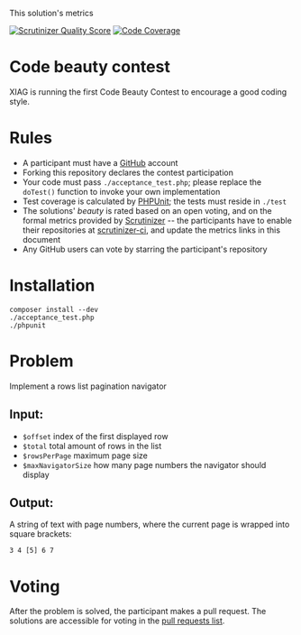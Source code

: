 This solution's metrics

[![Scrutinizer Quality Score](https://scrutinizer-ci.com/g/Magomogo/code-competition/badges/quality-score.png?s=425109351a8488b0b72903e0132a4cd07fb39c5f)](https://scrutinizer-ci.com/g/Magomogo/code-competition/) [![Code Coverage](https://scrutinizer-ci.com/g/Magomogo/code-competition/badges/coverage.png?s=2202d932963da16b3956425579078cc8356e148d)](https://scrutinizer-ci.com/g/Magomogo/code-competition/)

Code beauty contest
===================

XIAG is running the first Code Beauty Contest to encourage a good coding style.


Rules
=====

- A participant must have a [GitHub](https://github.com) account
- Forking this repository declares the contest participation
- Your code must pass `./acceptance_test.php`; please replace the `doTest()` function to invoke your
  own implementation
- Test coverage is calculated by [PHPUnit](http://www.phpunit.de); the tests must reside in `./test`
- The solutions' _beauty_ is rated based on an open voting, and on the formal metrics provided by
  [Scrutinizer](https://scrutinizer-ci.com/g/Magomogo/code-competition/) -- the participants have to
  enable their repositories at [scrutinizer-ci](https://scrutinizer-ci.com/), and update the metrics
  links in this document
- Any GitHub users can vote by starring the participant's repository

Installation
============

    composer install --dev
    ./acceptance_test.php
    ./phpunit

Problem
=======

Implement a rows list pagination navigator

## Input:

- `$offset` index of the first displayed row
- `$total` total amount of rows in the list
- `$rowsPerPage` maximum page size
- `$maxNavigatorSize` how many page numbers the navigator should display

## Output:

A string of text with page numbers, where the current page is wrapped into square brackets:

    3 4 [5] 6 7

Voting
======

After the problem is solved, the participant makes a pull request. The solutions are accessible for
voting in the [pull requests list](https://github.com/Magomogo/code-competition/pulls).
